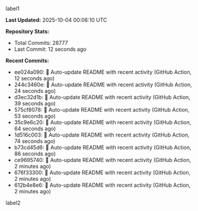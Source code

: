 
label1 
<!-- ACTIVITY_START -->
**Last Updated:** 2025-10-04 00:06:10 UTC

**Repository Stats:**
- Total Commits: 28777
- Last Commit: 12 seconds ago

**Recent Commits:**
- ee024a090: 🤖 Auto-update README with recent activity (GitHub Action, 12 seconds ago)
- 244c3460e: 🤖 Auto-update README with recent activity (GitHub Action, 24 seconds ago)
- d3ec32d1b: 🤖 Auto-update README with recent activity (GitHub Action, 39 seconds ago)
- 575cf8078: 🤖 Auto-update README with recent activity (GitHub Action, 53 seconds ago)
- 35c9e6c20: 🤖 Auto-update README with recent activity (GitHub Action, 64 seconds ago)
- 1d516c003: 🤖 Auto-update README with recent activity (GitHub Action, 74 seconds ago)
- b73cd45d6: 🤖 Auto-update README with recent activity (GitHub Action, 86 seconds ago)
- ce9695740: 🤖 Auto-update README with recent activity (GitHub Action, 2 minutes ago)
- 676f33300: 🤖 Auto-update README with recent activity (GitHub Action, 2 minutes ago)
- 612b4e8e6: 🤖 Auto-update README with recent activity (GitHub Action, 2 minutes ago)
<!-- ACTIVITY_END -->

label2
